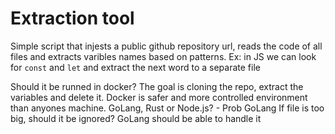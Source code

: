 # Extraction tool

Simple script that injests a public github repository url, reads the code of all files and extracts varibles names based on patterns. Ex: in JS we can look for `const` and `let` and extract the next word to a separate file

Should it be runned in docker? The goal is cloning the repo, extract the variables and delete it. Docker is safer and more controlled environment than anyones machine.
GoLang, Rust or Node.js? - Prob GoLang
If file is too big, should it be ignored? GoLang should be able to handle it